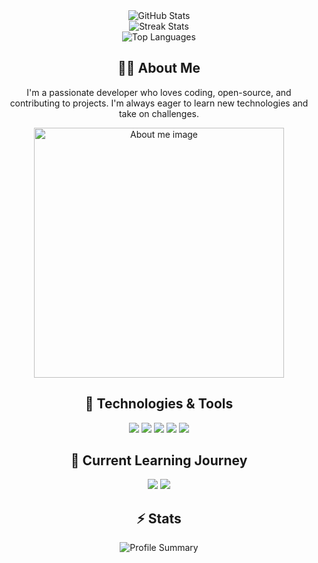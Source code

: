 <!-- GitHub Stats -->
<div align="center">
  <img align="center" src="https://github-readme-stats.vercel.app/api?username=Ankit-0512-kumar&show_icons=true&theme=radical&hide_title=true&include_all_commits=true" alt="GitHub Stats" />
</div>

<!-- Contributions and Streak -->
<div align="center">
  <img align="center" src="https://github-readme-streak-stats.herokuapp.com/?user=Ankit-0512-kuma&theme=radical" alt="Streak Stats" />
</div>

<!-- Most Used Languages -->
<div align="center">
  <img align="center" src="https://github-readme-stats.vercel.app/api/top-langs/?username=Ankit-0512-kumar&layout=compact&theme=radical" alt="Top Languages" />
</div>

<!-- About Me Section -->
<h2 align="center"> 👨‍💻 About Me </h2>
<p align="center">
  I'm a passionate developer who loves coding, open-source, and contributing to projects. I'm always eager to learn new technologies and take on challenges.
</p>
<p align="center">
  <img src="https://user-images.githubusercontent.com/YOUR_IMAGE_PATH" width="400" alt="About me image">
</p>

<!-- Technologies -->
<h2 align="center"> 🚀 Technologies & Tools </h2>
<p align="center">
  <img src="https://img.shields.io/badge/Microsoft%20Excel-217346?style=for-the-badge&logo=microsoft-excel&logoColor=white" />
  <img src="https://img.shields.io/badge/Visual%20Studio%20Code-0078D4?style=for-the-badge&logo=visual%20studio%20code&logoColor=white" />
  <img src="https://img.shields.io/badge/GitHub-181717?style=for-the-badge&logo=github&logoColor=white" />
  <img src="https://img.shields.io/badge/Apache-D22128?style=for-the-badge&logo=apache&logoColor=white" />
  <img src="https://img.shields.io/badge/Slack-4A154B?style=for-the-badge&logo=slack&logoColor=white" />
</p>

<!-- Current Learning Journey -->
<h2 align="center"> 🧠 Current Learning Journey </h2>
<p align="center">
  <img src="https://img.shields.io/badge/React-61DAFB?style=for-the-badge&logo=react&logoColor=white" />
  <img src="https://img.shields.io/badge/TypeScript-007ACC?style=for-the-badge&logo=typescript&logoColor=white" />
</p>

<!-- Additional Stats -->
<h2 align="center"> ⚡ Stats </h2>
<div align="center">
  <img align="center" src="https://github-profile-summary-cards.vercel.app/api/cards/profile-details?username=YOUR_USERNAME&theme=radical" alt="Profile Summary" />
</div>
